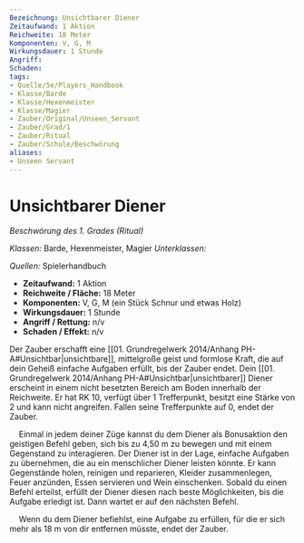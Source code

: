 ```yaml
---
Bezeichnung: Unsichtbarer Diener
Zeitaufwand: 1 Aktion
Reichweite: 18 Meter
Komponenten: V, G, M
Wirkungsdauer: 1 Stunde
Angriff: 
Schaden: 
tags:
- Quelle/5e/Players_Handbook
- Klasse/Barde
- Klasse/Hexenmeister
- Klasse/Magier
- Zauber/Original/Unseen_Servant
- Zauber/Grad/1
- Zauber/Ritual
- Zauber/Schule/Beschwörung
aliases:
- Unseen Servant
---
```

# Unsichtbarer Diener
_Beschwörung des 1. Grades (Ritual)_

_Klassen:_ Barde, Hexenmeister, Magier
_Unterklassen:_

_Quellen:_ Spielerhandbuch
 
- **Zeitaufwand:** 1 Aktion
- **Reichweite / Fläche:** 18 Meter
- **Komponenten:** V, G, M (ein Stück Schnur und etwas Holz)
- **Wirkungsdauer:** 1 Stunde
- **Angriff / Rettung:** n/v
- **Schaden / Effekt:**  n/v

Der Zauber erschafft eine [[01. Grundregelwerk 2014/Anhang PH-A#Unsichtbar|unsichtbare]], mittelgroße geist­ und formlose Kraft, die auf dein Geheiß einfache Aufgaben erfüllt, bis der Zauber endet. Dein [[01. Grundregelwerk 2014/Anhang PH-A#Unsichtbar|unsichtbarer]] Diener erscheint in einem nicht besetzten Bereich am Boden innerhalb der Reichweite. Er hat RK 10, verfügt über 1 Trefferpunkt, besitzt eine Stärke von 2 und kann nicht angreifen. Fallen seine Trefferpunkte auf 0, endet der Zauber.

$\quad$Einmal in jedem deiner Züge kannst du dem Diener als Bonusaktion den geistigen Befehl geben, sich bis zu 4,50 m zu bewegen und mit einem Gegenstand zu interagieren. Der Diener ist in der Lage, einfache Aufgaben zu übernehmen, die au ein menschlicher Diener leisten könnte. Er kann Gegenstände holen, reinigen und reparieren, Kleider zusammenlegen, Feuer anzünden, Essen servieren und Wein einschenken. Sobald du einen Befehl erteilst, erfüllt der Diener diesen nach beste Möglichkeiten, bis die Aufgabe erledigt ist. Dann wartet er auf den nächsten Befehl.

$\quad$Wenn du dem Diener befiehlst, eine Aufgabe zu erfüllen, für die er sich mehr als 18 m von dir entfernen müsste, endet der Zauber.